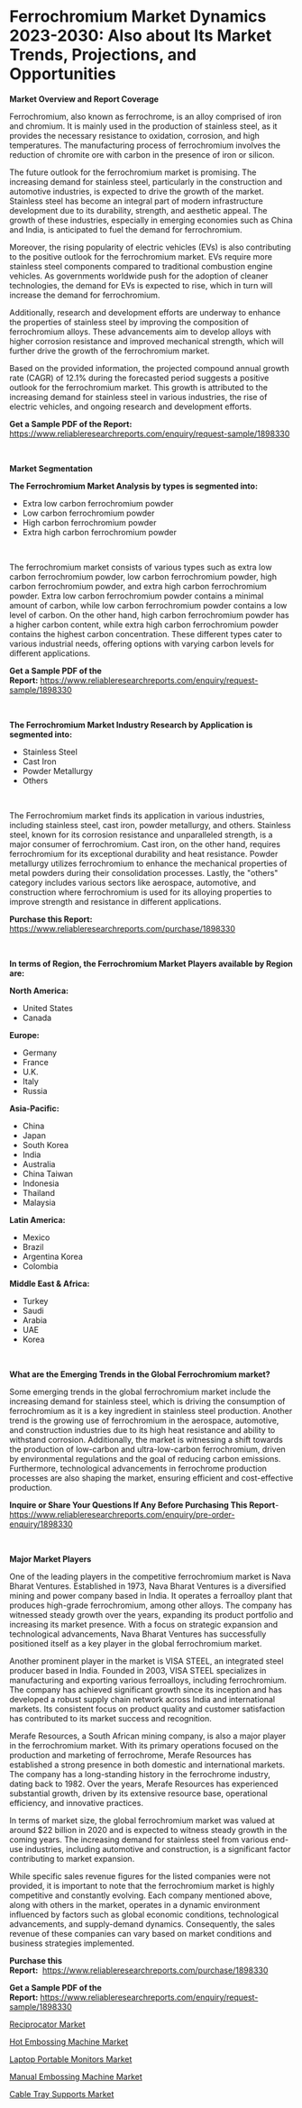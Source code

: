 <p><h1>Ferrochromium Market Dynamics 2023-2030: Also about Its Market Trends, Projections, and Opportunities</h1></p><p><strong>Market Overview and Report Coverage</strong></p>
<p><p>Ferrochromium, also known as ferrochrome, is an alloy comprised of iron and chromium. It is mainly used in the production of stainless steel, as it provides the necessary resistance to oxidation, corrosion, and high temperatures. The manufacturing process of ferrochromium involves the reduction of chromite ore with carbon in the presence of iron or silicon.</p><p>The future outlook for the ferrochromium market is promising. The increasing demand for stainless steel, particularly in the construction and automotive industries, is expected to drive the growth of the market. Stainless steel has become an integral part of modern infrastructure development due to its durability, strength, and aesthetic appeal. The growth of these industries, especially in emerging economies such as China and India, is anticipated to fuel the demand for ferrochromium.</p><p>Moreover, the rising popularity of electric vehicles (EVs) is also contributing to the positive outlook for the ferrochromium market. EVs require more stainless steel components compared to traditional combustion engine vehicles. As governments worldwide push for the adoption of cleaner technologies, the demand for EVs is expected to rise, which in turn will increase the demand for ferrochromium.</p><p>Additionally, research and development efforts are underway to enhance the properties of stainless steel by improving the composition of ferrochromium alloys. These advancements aim to develop alloys with higher corrosion resistance and improved mechanical strength, which will further drive the growth of the ferrochromium market.</p><p>Based on the provided information, the projected compound annual growth rate (CAGR) of 12.1% during the forecasted period suggests a positive outlook for the ferrochromium market. This growth is attributed to the increasing demand for stainless steel in various industries, the rise of electric vehicles, and ongoing research and development efforts.</p></p>
<p><strong>Get a Sample PDF of the Report:</strong> <a href="https://www.reliableresearchreports.com/enquiry/request-sample/1898330">https://www.reliableresearchreports.com/enquiry/request-sample/1898330</a></p>
<p>&nbsp;</p>
<p><strong>Market Segmentation</strong></p>
<p><strong>The Ferrochromium Market Analysis by types is segmented into:</strong></p>
<p><ul><li>Extra low carbon ferrochromium powder</li><li>Low carbon ferrochromium powder</li><li>High carbon ferrochromium powder</li><li>Extra high carbon ferrochromium powder</li></ul></p>
<p>&nbsp;</p>
<p><p>The ferrochromium market consists of various types such as extra low carbon ferrochromium powder, low carbon ferrochromium powder, high carbon ferrochromium powder, and extra high carbon ferrochromium powder. Extra low carbon ferrochromium powder contains a minimal amount of carbon, while low carbon ferrochromium powder contains a low level of carbon. On the other hand, high carbon ferrochromium powder has a higher carbon content, while extra high carbon ferrochromium powder contains the highest carbon concentration. These different types cater to various industrial needs, offering options with varying carbon levels for different applications.</p></p>
<p><strong>Get a Sample PDF of the Report:</strong>&nbsp;<a href="https://www.reliableresearchreports.com/enquiry/request-sample/1898330">https://www.reliableresearchreports.com/enquiry/request-sample/1898330</a></p>
<p>&nbsp;</p>
<p><strong>The Ferrochromium Market Industry Research by Application is segmented into:</strong></p>
<p><ul><li>Stainless Steel</li><li>Cast Iron</li><li>Powder Metallurgy</li><li>Others</li></ul></p>
<p>&nbsp;</p>
<p><p>The Ferrochromium market finds its application in various industries, including stainless steel, cast iron, powder metallurgy, and others. Stainless steel, known for its corrosion resistance and unparalleled strength, is a major consumer of ferrochromium. Cast iron, on the other hand, requires ferrochromium for its exceptional durability and heat resistance. Powder metallurgy utilizes ferrochromium to enhance the mechanical properties of metal powders during their consolidation processes. Lastly, the "others" category includes various sectors like aerospace, automotive, and construction where ferrochromium is used for its alloying properties to improve strength and resistance in different applications.</p></p>
<p><strong>Purchase this Report:</strong>&nbsp; <a href="https://www.reliableresearchreports.com/purchase/1898330">https://www.reliableresearchreports.com/purchase/1898330</a></p>
<p>&nbsp;</p>
<p><strong>In terms of Region, the Ferrochromium Market Players available by Region are:</strong></p>
<p>
    <p> <strong> North America: </strong>
        <ul>
            <li>United States</li>
            <li>Canada</li>
        </ul>
        </p> 
    <p> <strong> Europe: </strong>
        <ul>
            <li>Germany</li>
            <li>France</li>
            <li>U.K.</li>
            <li>Italy</li>
            <li>Russia</li>
        </ul>
        </p> 
    <p> <strong> Asia-Pacific: </strong>
        <ul>
            <li>China</li>
            <li>Japan</li>
            <li>South Korea</li>
            <li>India</li>
            <li>Australia</li>
            <li>China Taiwan</li>
            <li>Indonesia</li>
            <li>Thailand</li>
            <li>Malaysia</li>
        </ul>
        </p> 
    <p> <strong> Latin America: </strong>
        <ul>
            <li>Mexico</li>
            <li>Brazil</li>
            <li>Argentina Korea</li>
            <li>Colombia</li>
        </ul>
        </p> 
    <p> <strong> Middle East & Africa: </strong>
        <ul>
            <li>Turkey</li>
            <li>Saudi</li>
            <li>Arabia</li>
            <li>UAE</li>
            <li>Korea</li>
        </ul>
    </p>
    </p>
<p>&nbsp;</p>
<p><strong>What are the Emerging Trends in the Global Ferrochromium market?</strong></p>
<p><p>Some emerging trends in the global ferrochromium market include the increasing demand for stainless steel, which is driving the consumption of ferrochromium as it is a key ingredient in stainless steel production. Another trend is the growing use of ferrochromium in the aerospace, automotive, and construction industries due to its high heat resistance and ability to withstand corrosion. Additionally, the market is witnessing a shift towards the production of low-carbon and ultra-low-carbon ferrochromium, driven by environmental regulations and the goal of reducing carbon emissions. Furthermore, technological advancements in ferrochrome production processes are also shaping the market, ensuring efficient and cost-effective production.</p></p>
<p><strong>Inquire or Share Your Questions If Any Before Purchasing This Report</strong>- <a href="https://www.reliableresearchreports.com/enquiry/pre-order-enquiry/1898330">https://www.reliableresearchreports.com/enquiry/pre-order-enquiry/1898330</a></p>
<p>&nbsp;</p>
<p><strong>Major Market Players</strong></p>
<p><p>One of the leading players in the competitive ferrochromium market is Nava Bharat Ventures. Established in 1973, Nava Bharat Ventures is a diversified mining and power company based in India. It operates a ferroalloy plant that produces high-grade ferrochromium, among other alloys. The company has witnessed steady growth over the years, expanding its product portfolio and increasing its market presence. With a focus on strategic expansion and technological advancements, Nava Bharat Ventures has successfully positioned itself as a key player in the global ferrochromium market.</p><p>Another prominent player in the market is VISA STEEL, an integrated steel producer based in India. Founded in 2003, VISA STEEL specializes in manufacturing and exporting various ferroalloys, including ferrochromium. The company has achieved significant growth since its inception and has developed a robust supply chain network across India and international markets. Its consistent focus on product quality and customer satisfaction has contributed to its market success and recognition.</p><p>Merafe Resources, a South African mining company, is also a major player in the ferrochromium market. With its primary operations focused on the production and marketing of ferrochrome, Merafe Resources has established a strong presence in both domestic and international markets. The company has a long-standing history in the ferrochrome industry, dating back to 1982. Over the years, Merafe Resources has experienced substantial growth, driven by its extensive resource base, operational efficiency, and innovative practices.</p><p>In terms of market size, the global ferrochromium market was valued at around $22 billion in 2020 and is expected to witness steady growth in the coming years. The increasing demand for stainless steel from various end-use industries, including automotive and construction, is a significant factor contributing to market expansion.</p><p>While specific sales revenue figures for the listed companies were not provided, it is important to note that the ferrochromium market is highly competitive and constantly evolving. Each company mentioned above, along with others in the market, operates in a dynamic environment influenced by factors such as global economic conditions, technological advancements, and supply-demand dynamics. Consequently, the sales revenue of these companies can vary based on market conditions and business strategies implemented.</p></p>
<p><strong>Purchase this Report:</strong>&nbsp;&nbsp;<a href="https://www.reliableresearchreports.com/purchase/1898330">https://www.reliableresearchreports.com/purchase/1898330</a></p>
<p></p>
<p><strong>Get a Sample PDF of the Report:</strong>&nbsp;<a href="https://www.reliableresearchreports.com/enquiry/request-sample/1898330">https://www.reliableresearchreports.com/enquiry/request-sample/1898330</a></p>
<p><p><a href="https://medium.com/@krishna_35021/reciprocator-nbsp-market-focuses-on-market-share-size-and-projected-forecast-till-2030-9431e7e7963e">Reciprocator Market</a></p><p><a href="https://medium.com/@vrahul.reportprime/hot-embossing-machine-market-outlook-industry-overview-and-forecast-2023-to-2030-09c5028ff217">Hot Embossing Machine Market</a></p><p><a href="https://medium.com/@prachi.reportprime/laptop-portable-monitors-market-report-reveals-the-latest-trends-and-growth-opportunities-of-this-e8563f9c4b3f">Laptop Portable Monitors Market</a></p><p><a href="https://medium.com/@charvi.reportprime/manual-embossing-machine-market-trends-and-market-analysis-forecasted-for-period-2023-2030-0ccaee4d1ff5">Manual Embossing Machine Market</a></p><p><a href="https://medium.com/@rahul.reportprime/cable-tray-supports-market-report-reveals-the-latest-trends-and-growth-opportunities-of-this-market-12b2d661783e">Cable Tray Supports Market</a></p></p>